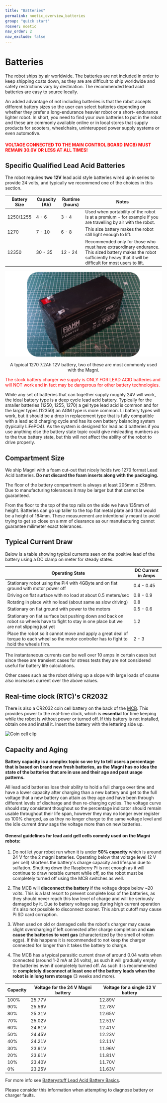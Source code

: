 ```yaml
---
title: "Batteries"
permalink: noetic_overview_batteries
group: "quick start"
rosver: noetic
nav_order: 2
nav_exclude: false
---
```


# Batteries

The robot ships by air worldwide. The batteries are not included in order to keep shipping costs down, as they are are difficult to ship worldwide and safety restrictions vary by destination. The recommended lead acid batteries are easy to source locally.

An added advantage of not including batteries is that the robot accepts different battery sizes so the user can select batteries depending on whether they prefer a long-endurance heavier robot or a short- endurance lighter robot. In short, you need to find your own batteries to put in the robot and these are commonly available online or in local stores that supply products for scooters, wheelchairs, uninterupped power supply systems or even automotive.

<H4 style="color:red">VOLTAGE CONNECTED TO THE MAIN CONTROL BOARD (MCB) MUST REMAIN 30.0V OR LESS AT ALL TIMES!</H4>

## Specific Qualified Lead Acid Batteries

The robot requires **two** **12V** lead acid style batteries wired up in series to provide 24 volts, and typically we recommend one of the choices in this section.

| Battery Size      | Capacity (Ah)  | Runtime (hours)  | Notes |
| ---------------- | ---------------- |---------------- |----- |
| 1250/1255  | 4 - 6      |      3 - 4		 |	Used when portability of the robot is at a premium - for example if you are travelling by air with the robot. |
| 1270  		  | 7 - 10    |   6 - 8  	 	 |	This size battery makes the robot still light enough to lift. |
| 12350  		  | 30 - 35     |   12 - 24  	 	 |	Recommended only for those who must have extraordinary endurance. This sized battery makes the robot sufficiently heavy that it will be difficult for most users to lift. |

![1270 Battery](../../assets/leadacid.png)

<p align = "center">A typical 1270 7.2Ah 12V battery, two of these are most commonly used with the Magni.</p>

<p style="color:red">The stock battery charger we supply is ONLY FOR LEAD ACID batteries and will NOT work and in fact may be dangerous for other battery technologies.</p>

While any set of batteries that can together supply roughly 24V will work, the ideal battery type is a deep cycle lead acid battery. Typically for the smaller batteries (1250, 1255, 1270) a gel type lead acid is common and for the larger types (12350) an AGM type is more common. Li battery types will work, but it should be a drop in replacement type that is fully compatible with a lead acid charging cycle and has its own battery balancing system (typically LiFePO4). As the system is designed for lead acid batteries if you use anything else the battery state topic could give misleading numbers as to the true battery state, but this will not affect the ability of the robot to drive properly.

## Compartment Size

We ship Magni with a foam cut-out that nicely holds two 1270 format Lead Acid batteries. **Do not discard the foam inserts along with the packaging.**

The floor of the battery compartment is always at least 205mm x 258mm.  Due to manufacturing tolerances it may be larger but that cannot be guaranteed.

From the floor to the top of the top rails on the side we have 135mm of height.  Batteries can go up taller to the top flat metal plate and that would be a height of 184mm.  These measurement are intentionally meant to avoid trying to get so close on a mm of clearance as our manufacturing cannot guarantee milimeter exact tolerances.

## Typical Current Draw

Below is a table showing typical currents seen on the positive lead of the battery using a DC clamp on meter for steady states.

|  Operating State | DC Current in Amps |
|-------------------------|----------------------|
|  Stationary robot using the Pi4 with 4GByte and on flat ground with motor power off | 0.4 - 0.45 |
|  Driving on flat surface with no load at about 0.5 meters/sec  |  0.8 - 0.9 |
|  Rotating in place with no load (about same as slow driving) | 0.8 |
|  Stationary on flat ground with power to the motors |  0.5 - 0.6 |
|  Stationary on flat surface but pushing down and back on robot so wheels have to fight to stay in one place but we are not slipping just yet | 1.2 |
|  Place the robot so it cannot move and apply a great deal of torque to each wheel so the motor controller has to fight to hold the wheels firm.  | 2 - 3 |

The instantaneous currents can be well over 10 amps in certain cases but since these are transient cases for stress tests they are not considered useful for battery life calculations.

Other cases such as the robot driving up a slope with large loads of course also increases current over the above values.

## Real-time clock (RTC)'s CR2032

There is also a CR2032 coin cell battery on the back of the [MCB](noetic_magnisilver_mcb).  This provides power to the real-time clock, which is **essential** for time keeping while the robot is without power or turned off. If this battery is not installed, obtain one and install it. Insert the battery with the lettering side up.

![Coin cell clip](../../assets/unboxing/Magni_CR2032_Battery.jpg)

## Capacity and Aging

**Battery capacity is a complex topic so we try to tell users a percentage that is based on brand new fresh batteries, as the Magni has no idea the state of the batteries that are in use and their age and past usage patterns.**

All lead acid batteries lose their ability to hold a full charge over time and have a lower capacity after charging than a new battery and get to the full voltage that a new battery can attain as they age and have been through different levels of discharge and then re-charging cycles. The voltage curve should stay consistent thoughout so the percentage indicator should remain usable throughout their life span, however they may no longer ever register as 100% charged, as as they no longer charge to the same voltage level and the idle current draw sags the voltage more than on new batteries.

#### General guidelines for lead acid gell cells commly used on the Magni robots:

1. Do not let your robot run when it is under **50% capacity** which is around 24 V for the 2 magni batteries. Operating below that voltage level (2 V per cell) shortens the battery's charge capacity and lifespan due to sulfation. Shutting down the Raspberry Pi is not enough as it will continue to draw notable current while off, so the robot must be completely turned off using the MCB switches as well.


2. The MCB will **disconnect the battery** if the voltage drops below \~20 volts. This is a last resort to prevent complete loss of the batteries, as they should never reach this low level of charge and will be seriously damaged by it. Due to battery voltage sag during high current operation it's also not possible to disconnect sooner. This abrupt cutoff may cause Pi SD card corruption.


3. When used on old or damaged cells the robot's charger may cause slight overcharging if left connected after charge completion and **can cause the batteries to vent gas** (characterized by the smell of rotten eggs). If this happens it is recommended to not keep the charger connected for longer than it takes the battery to charge.


3. The MCB has a typical parasitic current draw of around 0.04 watts when connected (around 1-2 mA at 24 volts), as such it will gradually empty the batteries even if completely turned off. As such it is recommended to **completely disconnect at least one of the battery leads when the robot is in long term storage** (3 weeks and more).


|  Capacity | Voltage for the 24 V Magni battery | Voltage for a single 12 V battery |
|------------------|------------|--------|
| 100% | 25.77V | 12.89V |
| 90% | 25.56V | 12.78V |
| 80% | 25.31V | 12.65V |
| 70% | 25.02V | 12.51V |
| 60% | 24.81V | 12.41V |
| 50% | 24.45V | 12.23V |
| 40% | 24.21V | 12.11V |
| 30% | 23.91V | 11.96V |
| 20% | 23.61V | 11.81V |
| 10% | 23.40V | 11.70V |
| 0% | 23.25V | 11.63V |

For more info see [Batterystuff Lead Acid Battery Basics](https://www.batterystuff.com/kb/articles/battery-articles/battery-basics.html).

Please consider this information when attempting to diagnose battery or charger faults.
